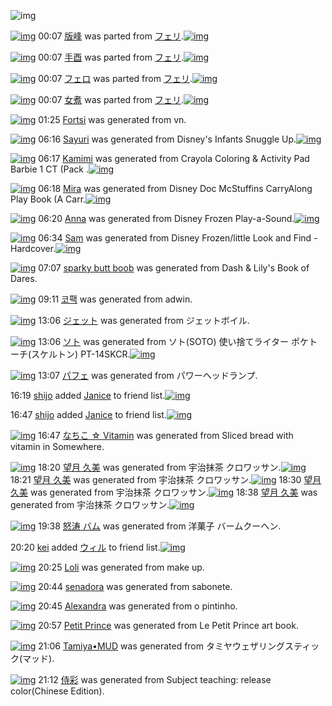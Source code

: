 ![img](http://gdrive-cdn.herokuapp.com/537b65a5bc09f0000721dda7/512px-barcode.png)

[![img](http://www.deviantsart.com/3u39kvu.png)](http://www.barcodekanojo.com/kanojo/3192149/%E7%89%88%E5%B3%B0) 00:07 [版峰](http://www.barcodekanojo.com/kanojo/3192149/%E7%89%88%E5%B3%B0) was parted from [フェリ](http://www.barcodekanojo.com/kanojo/3192149/%E7%89%88%E5%B3%B0).[![img](http://www.deviantsart.com/2ekpk5a.jpeg)](http://www.barcodekanojo.com/user/12204/%E3%83%95%E3%82%A7%E3%83%AA) 

[![img](http://www.deviantsart.com/13d2386.png)](http://www.barcodekanojo.com/kanojo/3192155/%E6%89%8B%E9%85%89) 00:07 [手酉](http://www.barcodekanojo.com/kanojo/3192155/%E6%89%8B%E9%85%89) was parted from [フェリ](http://www.barcodekanojo.com/kanojo/3192155/%E6%89%8B%E9%85%89).[![img](http://www.deviantsart.com/2ekpk5a.jpeg)](http://www.barcodekanojo.com/user/12204/%E3%83%95%E3%82%A7%E3%83%AA) 

[![img](http://www.deviantsart.com/3fijj0c.png)](http://www.barcodekanojo.com/kanojo/3192154/%E3%83%95%E3%82%A7%E3%83%AD) 00:07 [フェロ](http://www.barcodekanojo.com/kanojo/3192154/%E3%83%95%E3%82%A7%E3%83%AD) was parted from [フェリ](http://www.barcodekanojo.com/kanojo/3192154/%E3%83%95%E3%82%A7%E3%83%AD).[![img](http://www.deviantsart.com/2ekpk5a.jpeg)](http://www.barcodekanojo.com/user/12204/%E3%83%95%E3%82%A7%E3%83%AA) 

[![img](http://www.deviantsart.com/1u5ojr0.png)](http://www.barcodekanojo.com/kanojo/3192153/%E5%A5%B3%E7%85%AE) 00:07 [女煮](http://www.barcodekanojo.com/kanojo/3192153/%E5%A5%B3%E7%85%AE) was parted from [フェリ](http://www.barcodekanojo.com/kanojo/3192153/%E5%A5%B3%E7%85%AE).[![img](http://www.deviantsart.com/2ekpk5a.jpeg)](http://www.barcodekanojo.com/user/12204/%E3%83%95%E3%82%A7%E3%83%AA) 

[![img](http://www.deviantsart.com/366qsss.png)](http://www.barcodekanojo.com/kanojo/3193253/Fortsi) 01:25 [Fortsi](http://www.barcodekanojo.com/kanojo/3193253/Fortsi) was generated from vn.

[![img](http://www.deviantsart.com/26f46jj.png)](http://www.barcodekanojo.com/kanojo/3193254/Sayuri) 06:16 [Sayuri](http://www.barcodekanojo.com/kanojo/3193254/Sayuri) was generated from Disney's Infants Snuggle Up.[![img](http://www.deviantsart.com/c9mi79.jpeg)](http://www.barcodekanojo.com/product_images/barcode/6018941/1425590124/50x50xDisney,P27s,P20Infants,P20Snuggle,P20Up.jpg,qw=88,ah=88.pagespeed.ic.cS53YkIBup.jpg) 

[![img](http://www.deviantsart.com/395ntnb.png)](http://www.barcodekanojo.com/kanojo/3193255/Kamimi) 06:17 [Kamimi](http://www.barcodekanojo.com/kanojo/3193255/Kamimi) was generated from Crayola Coloring &amp; Activity Pad Barbie 1 CT (Pack .[![img](http://www.deviantsart.com/2h6vusi.jpeg)](http://www.barcodekanojo.com/product_images/barcode/6018942/1425590192/50x50xCrayola,P20Coloring,P20,P26,P20Activity,P20Pad,P20Barbie,P201,P20CT,P20,P28Pack,P20.jpg,qw=88,ah=88.pagespeed.ic.xguIJqgF1m.jpg) 

[![img](http://www.deviantsart.com/2su39uj.png)](http://www.barcodekanojo.com/kanojo/3193256/Mira) 06:18 [Mira](http://www.barcodekanojo.com/kanojo/3193256/Mira) was generated from Disney Doc McStuffins CarryAlong Play Book (A Carr.[![img](http://www.deviantsart.com/2pipkaf.jpeg)](http://www.barcodekanojo.com/product_images/barcode/6018943/1425590249/50x50xDisney,P20Doc,P20McStuffins,P20CarryAlong,P20Play,P20Book,P20,P28A,P20Carr.jpg,qw=88,ah=88.pagespeed.ic.F_erYWVMME.jpg) 

[![img](http://www.deviantsart.com/2od7t55.png)](http://www.barcodekanojo.com/kanojo/3193257/Anna) 06:20 [Anna](http://www.barcodekanojo.com/kanojo/3193257/Anna) was generated from Disney Frozen Play-a-Sound.[![img](http://www.deviantsart.com/13cbtg8.jpeg)](http://www.barcodekanojo.com/product_images/barcode/6018944/1425590351/50x50xDisney,P20Frozen,P20Play-a-Sound.jpg,qw=88,ah=88.pagespeed.ic.rsK5YJgYwY.jpg) 

[![img](http://www.deviantsart.com/39lloib.png)](http://www.barcodekanojo.com/kanojo/3193258/Sam) 06:34 [Sam](http://www.barcodekanojo.com/kanojo/3193258/Sam) was generated from Disney Frozen/little Look and Find - Hardcover.[![img](http://www.deviantsart.com/sg42o2.jpeg)](http://www.barcodekanojo.com/product_images/barcode/6018945/1425591211/Disney%20Frozen%2Flittle%20Look%20and%20Find%20-%20Hardcover.jpg) 

[![img](http://www.deviantsart.com/2fiq9eo.png)](http://www.barcodekanojo.com/kanojo/3193259/sparky%20butt%20boob) 07:07 [sparky butt boob](http://www.barcodekanojo.com/kanojo/3193259/sparky%20butt%20boob) was generated from Dash &amp; Lily's Book of Dares.

[![img](http://www.deviantsart.com/3js655u.png)](http://www.barcodekanojo.com/kanojo/3193260/%EC%BD%94%ED%8C%A9) 09:11 [코팩](http://www.barcodekanojo.com/kanojo/3193260/%EC%BD%94%ED%8C%A9) was generated from adwin.

[![img](http://www.deviantsart.com/3v0urhm.png)](http://www.barcodekanojo.com/kanojo/3193261/%E3%82%B8%E3%82%A7%E3%83%83%E3%83%88) 13:06 [ジェット](http://www.barcodekanojo.com/kanojo/3193261/%E3%82%B8%E3%82%A7%E3%83%83%E3%83%88) was generated from ジェットボイル.

[![img](http://www.deviantsart.com/265boi6.png)](http://www.barcodekanojo.com/kanojo/3193262/%E3%82%BD%E3%83%88) 13:06 [ソト](http://www.barcodekanojo.com/kanojo/3193262/%E3%82%BD%E3%83%88) was generated from ソト(SOTO) 使い捨てライター ポケトーチ(スケルトン) PT-14SKCR.[![img](http://www.deviantsart.com/1q6d6gt.jpeg)](http://www.barcodekanojo.com/product_images/barcode/4620073/1367728740/%E3%83%88%E3%83%BC%E3%83%81.jpg) 

[![img](http://www.deviantsart.com/3tqvecv.png)](http://www.barcodekanojo.com/kanojo/3193263/%E3%83%91%E3%83%95%E3%82%A7) 13:07 [パフェ](http://www.barcodekanojo.com/kanojo/3193263/%E3%83%91%E3%83%95%E3%82%A7) was generated from パワーヘッドランプ.

16:19 [shijo](http://www.barcodekanojo.com/user/442810/shijo) added [Janice](http://www.barcodekanojo.com/kanojo/2410731/Janice) to friend list.[![img](http://gdrive-cdn.herokuapp.com/54f960076d764d0009d4b25c/Janice.png)](http://www.barcodekanojo.com/kanojo/2410731/Janice) 

16:47 [shijo](http://www.barcodekanojo.com/user/442810/shijo) added [Janice](http://www.barcodekanojo.com/kanojo/2410731/Janice) to friend list.[![img](http://gdrive-cdn.herokuapp.com/54f960076d764d0009d4b25c/Janice.png)](http://www.barcodekanojo.com/kanojo/2410731/Janice) 

[![img](http://gdrive-cdn.herokuapp.com/54f95dbf6d764d0009d4b257/PMfut0OuO3.png)](http://www.barcodekanojo.com/kanojo/3193264/%E3%81%AA%E3%81%A1%E3%81%93%20%E2%98%86%20Vitamin) 16:47 [なちこ ☆ Vitamin](http://www.barcodekanojo.com/kanojo/3193264/%E3%81%AA%E3%81%A1%E3%81%93%20%E2%98%86%20Vitamin) was generated from Sliced bread with vitamin in Somewhere.

[![img](http://www.deviantsart.com/15ocb2u.png)](http://www.barcodekanojo.com/kanojo/3193265/%E6%9C%9B%E6%9C%88%20%E4%B9%85%E7%BE%8E) 18:20 [望月 久美](http://www.barcodekanojo.com/kanojo/3193265/%E6%9C%9B%E6%9C%88%20%E4%B9%85%E7%BE%8E) was generated from 宇治抹茶 クロワッサン.[![img](http://www.deviantsart.com/15ocb2u.png)](http://www.barcodekanojo.com/kanojo/3193265/%E6%9C%9B%E6%9C%88%20%E4%B9%85%E7%BE%8E) 18:21 [望月 久美](http://www.barcodekanojo.com/kanojo/3193265/%E6%9C%9B%E6%9C%88%20%E4%B9%85%E7%BE%8E) was generated from 宇治抹茶 クロワッサン.[![img](http://www.deviantsart.com/15ocb2u.png)](http://www.barcodekanojo.com/kanojo/3193265/%E6%9C%9B%E6%9C%88%20%E4%B9%85%E7%BE%8E) 18:30 [望月 久美](http://www.barcodekanojo.com/kanojo/3193265/%E6%9C%9B%E6%9C%88%20%E4%B9%85%E7%BE%8E) was generated from 宇治抹茶 クロワッサン.[![img](http://gdrive-cdn.herokuapp.com/54f974346d764d0009d4b261/6yff-eOa3r.png)](http://www.barcodekanojo.com/kanojo/3193265/%E6%9C%9B%E6%9C%88%20%E4%B9%85%E7%BE%8E) 18:38 [望月 久美](http://www.barcodekanojo.com/kanojo/3193265/%E6%9C%9B%E6%9C%88%20%E4%B9%85%E7%BE%8E) was generated from 宇治抹茶 クロワッサン.[![img](http://gdrive-cdn.herokuapp.com/54f978236d764d0009d4b262/hBZVS6soSr.jpg)](http://www.barcodekanojo.com/product_images/barcode/6018953/1425633558/50x50x,PE5,PAE,P87,PE6,PB2,PBB,PE6,P8A,PB9,PE8,P8C,PB6,P20,PE3,P82,PAF,PE3,P83,PAD,PE3,P83,PAF,PE3,P83,P83,PE3,P82,PB5,PE3,P83,PB3.jpg,qw=88,ah=88.pagespeed.ic.hBZVS6soSr.jpg) 

[![img](http://www.deviantsart.com/2uou764.png)](http://www.barcodekanojo.com/kanojo/3193266/%E6%80%92%E6%B6%9B%20%E3%83%90%E3%83%A0) 19:38 [怒涛 バム](http://www.barcodekanojo.com/kanojo/3193266/%E6%80%92%E6%B6%9B%20%E3%83%90%E3%83%A0) was generated from 洋菓子 バームクーヘン.

20:20 [kei](http://www.barcodekanojo.com/user/500461/kei) added [ウィル](http://www.barcodekanojo.com/kanojo/2896012/%E3%82%A6%E3%82%A3%E3%83%AB) to friend list.[![img](http://www.deviantsart.com/1f0t657.png)](http://www.barcodekanojo.com/kanojo/2896012/%E3%82%A6%E3%82%A3%E3%83%AB) 

[![img](http://gdrive-cdn.herokuapp.com/54f9901d6d764d0009d4b26d/Loli.png)](http://www.barcodekanojo.com/kanojo/3193267/Loli) 20:25 [Loli](http://www.barcodekanojo.com/kanojo/3193267/Loli) was generated from make up.

[![img](http://gdrive-cdn.herokuapp.com/54f9946b57885d00098b8166/senadora.png)](http://www.barcodekanojo.com/kanojo/3193268/senadora) 20:44 [senadora](http://www.barcodekanojo.com/kanojo/3193268/senadora) was generated from sabonete.

[![img](http://www.deviantsart.com/2chmbit.png)](http://www.barcodekanojo.com/kanojo/3193269/Alexandra) 20:45 [Alexandra](http://www.barcodekanojo.com/kanojo/3193269/Alexandra) was generated from o pintinho.

[![img](http://gdrive-cdn.herokuapp.com/54f997d057885d00098b8169/Petit.png)](http://www.barcodekanojo.com/kanojo/3193270/Petit%20Prince) 20:57 [Petit Prince](http://www.barcodekanojo.com/kanojo/3193270/Petit%20Prince) was generated from Le Petit Prince art book.

[![img](http://gdrive-cdn.herokuapp.com/54f99a7957885d00098b816a/Tamiya.png)](http://www.barcodekanojo.com/kanojo/3193271/Tamiya%E2%80%A2MUD) 21:06 [Tamiya•MUD](http://www.barcodekanojo.com/kanojo/3193271/Tamiya%E2%80%A2MUD) was generated from タミヤウェザリングスティック(マッド).

[![img](http://gdrive-cdn.herokuapp.com/54f9a00757885d00098b816b/8QqmImVtRJ.png)](http://www.barcodekanojo.com/kanojo/3193272/%E4%BE%8D%E5%BD%A9) 21:12 [侍彩](http://www.barcodekanojo.com/kanojo/3193272/%E4%BE%8D%E5%BD%A9) was generated from Subject teaching: release color(Chinese Edition).

